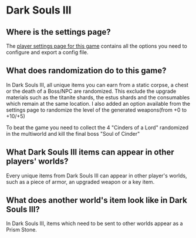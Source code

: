 # Dark Souls III

## Where is the settings page?

The [player settings page for this game](../player-settings) contains all the options you need to configure and export a
config file.

## What does randomization do to this game?

In Dark Souls III, all unique items you can earn from a static corpse, a chest or the death of a Boss/NPC are randomized.
This exclude the upgrade materials such as the titanite shards, the estus shards and the consumables which remain at 
the same location. I also added an option available from the settings page to randomize the level of the generated 
weapons(from +0 to +10/+5)

To beat the game you need to collect the 4 "Cinders of a Lord" randomized in the multiworld 
and kill the final boss "Soul of Cinder"

## What Dark Souls III items can appear in other players' worlds?

Every unique items from Dark Souls III can appear in other player's worlds, such as a piece of armor, an upgraded weapon 
or a key item.

## What does another world's item look like in Dark Souls III?

In Dark Souls III, items which need to be sent to other worlds appear as a Prism Stone.